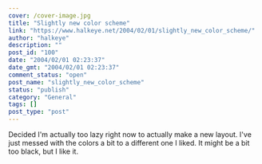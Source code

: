 ```yaml
---
cover: /cover-image.jpg
title: "Slightly new color scheme"
link: "https://www.halkeye.net/2004/02/01/slightly_new_color_scheme/"
author: "halkeye"
description: ""
post_id: "100"
date: "2004/02/01 02:23:37"
date_gmt: "2004/02/01 02:23:37"
comment_status: "open"
post_name: "slightly_new_color_scheme"
status: "publish"
category: "General"
tags: []
post_type: "post"
---
```


Decided I'm actually too lazy right now to actually make a new layout. I've just messed with the colors a bit to a different one I liked. It might be a bit too black, but I like it.